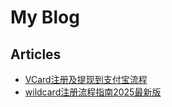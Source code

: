 # My Blog

## Articles

- [VCard注册及提现到支付宝流程](VCard注册及提现到支付宝流程.md)
- [wildcard注册流程指南2025最新版](wildcard注册流程指南2025最新版.md)
